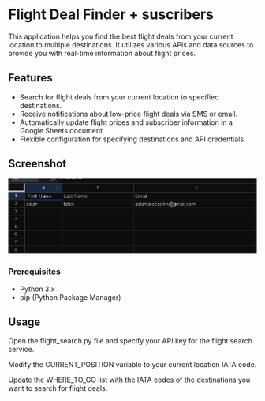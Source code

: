 # Flight Deal Finder + suscribers

This application helps you find the best flight deals from your current location to multiple destinations. It utilizes various APIs and data sources to provide you with real-time information about flight prices.



## Features

- Search for flight deals from your current location to specified destinations.
- Receive notifications about low-price flight deals via SMS or email.
- Automatically update flight prices and subscriber information in a Google Sheets document.
- Flexible configuration for specifying destinations and API credentials.

## Screenshot

![Screenshot](screen.png)

### Prerequisites

- Python 3.x
- pip (Python Package Manager)



## Usage
Open the flight_search.py file and specify your API key for the flight search service.

Modify the CURRENT_POSITION variable to your current location IATA code.

Update the WHERE_TO_GO list with the IATA codes of the destinations you want to search for flight deals.
